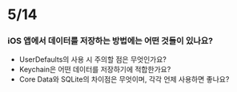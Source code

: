 # 5/14
### iOS 앱에서 데이터를 저장하는 방법에는 어떤 것들이 있나요?
- UserDefaults의 사용 시 주의할 점은 무엇인가요?
- Keychain은 어떤 데이터를 저장하기에 적합한가요?
- Core Data와 SQLite의 차이점은 무엇이며, 각각 언제 사용하면 좋나요?
